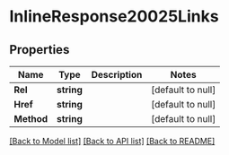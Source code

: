 # InlineResponse20025Links

## Properties
Name | Type | Description | Notes
------------ | ------------- | ------------- | -------------
**Rel** | **string** |  | [default to null]
**Href** | **string** |  | [default to null]
**Method** | **string** |  | [default to null]

[[Back to Model list]](../README.md#documentation-for-models) [[Back to API list]](../README.md#documentation-for-api-endpoints) [[Back to README]](../README.md)

